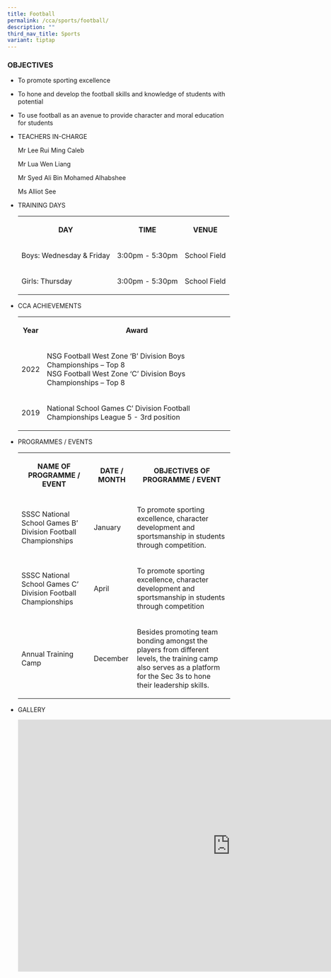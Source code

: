 ```yaml
---
title: Football
permalink: /cca/sports/football/
description: ""
third_nav_title: Sports
variant: tiptap
---
```

<h3>OBJECTIVES</h3><ul data-tight="true" class="tight"><li><p>To promote sporting excellence</p></li><li><p>To hone and develop the football skills and knowledge of students with potential</p></li><li><p>To use football as an avenue to provide character and moral education for students</p></li></ul><ul><li><p>TEACHERS IN-CHARGE</p><p>Mr Lee Rui Ming Caleb</p><p>Mr Lua Wen Liang</p><p>Mr Syed Ali Bin Mohamed Alhabshee</p><p>Ms Alliot See</p></li><li><p>TRAINING DAYS</p><p></p><table><tbody><tr><th rowspan="1" colspan="1"><p>DAY</p></th><th rowspan="1" colspan="1"><p>TIME</p></th><th rowspan="1" colspan="1"><p>VENUE</p></th></tr><tr><td rowspan="1" colspan="1"><p>Boys: Wednesday &amp; Friday</p></td><td rowspan="1" colspan="1"><p>3:00pm - 5:30pm</p></td><td rowspan="1" colspan="1"><p>School Field</p></td></tr><tr><td rowspan="1" colspan="1"><p>Girls: Thursday</p></td><td rowspan="1" colspan="1"><p>3:00pm - 5:30pm</p></td><td rowspan="1" colspan="1"><p>School Field</p></td></tr></tbody></table><p></p></li><li><p>CCA ACHIEVEMENTS</p><p></p><table><tbody><tr><th rowspan="1" colspan="1"><p>Year</p></th><th rowspan="1" colspan="1"><p>Award</p></th></tr><tr><td rowspan="1" colspan="1"><p>2022</p></td><td rowspan="1" colspan="1"><p>NSG Football West Zone ‘B’ Division Boys Championships – Top 8<br>NSG Football West Zone ‘C’ Division Boys Championships – Top 8</p></td></tr><tr><td rowspan="1" colspan="1"><p>2019</p></td><td rowspan="1" colspan="1"><p>National School Games C’ Division Football Championships League 5 - 3rd position</p></td></tr></tbody></table></li><li><p>PROGRAMMES / EVENTS</p><p></p><table><tbody><tr><th rowspan="1" colspan="1"><p>NAME OF PROGRAMME / EVENT</p></th><th rowspan="1" colspan="1"><p>DATE / MONTH</p></th><th rowspan="1" colspan="1"><p>OBJECTIVES OF PROGRAMME / EVENT</p></th></tr><tr><td rowspan="1" colspan="1"><p>SSSC National School Games B’ Division Football Championships<br></p></td><td rowspan="1" colspan="1"><p>January</p></td><td rowspan="1" colspan="1"><p>To promote sporting excellence, character development and sportsmanship in students through competition.</p></td></tr><tr><td rowspan="1" colspan="1"><p>SSSC National School Games C’ Division Football Championships</p></td><td rowspan="1" colspan="1"><p>April</p></td><td rowspan="1" colspan="1"><p>To promote sporting excellence, character development and sportsmanship in students through competition</p></td></tr><tr><td rowspan="1" colspan="1"><p>Annual Training Camp</p></td><td rowspan="1" colspan="1"><p>December</p></td><td rowspan="1" colspan="1"><p>Besides promoting team bonding amongst the players from different levels, the training camp also serves as a platform for the Sec 3s to hone their leadership skills.</p></td></tr></tbody></table></li><li><p>GALLERY</p><p></p><div class="iframe-wrapper"><iframe height="569" width="960" allowfullscreen="true" frameborder="0" src="https://docs.google.com/presentation/d/e/2PACX-1vT5WtXJ0hVmS0BHnu6MkNuwcK220tRjTYeXeSQEohtMu-dbDFHrb7qIj1Q4tdwtONo_Qg44ibbKhxlo/embed?start=true&amp;loop=true&amp;delayms=3000"></iframe></div><p></p></li></ul><p></p>